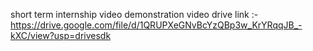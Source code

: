 short term internship video demonstration
video drive link :-https://drive.google.com/file/d/1QRUPXeGNvBcYzQBp3w_KrYRqqJB_-kXC/view?usp=drivesdk
